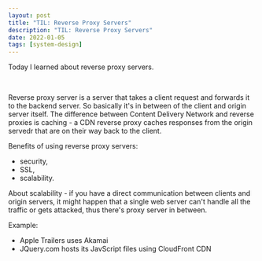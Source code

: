 ```yaml
---
layout: post
title: "TIL: Reverse Proxy Servers"
description: "TIL: Reverse Proxy Servers"
date: 2022-01-05
tags: [system-design]
---
```


Today I learned about reverse proxy servers.

<br> 

Reverse proxy server is a server that takes a client request and forwards it to the backend server. So basically it's in between of the client and origin server itself. The difference between Content Delivery Network and reverse proxies is caching - a CDN reverse proxy caches responses from the origin servedr that are on their way back to the client. 

Benefits of using reverse proxy servers:
* security, 
* SSL,
* scalability.

About scalability - if you have a direct communication between clients and origin servers, it might happen that a single web server can't handle all the traffic or gets attacked, thus there's proxy server in between.

Example: 
* Apple Trailers uses Akamai
* JQuery.com hosts its JavScript files using CloudFront CDN